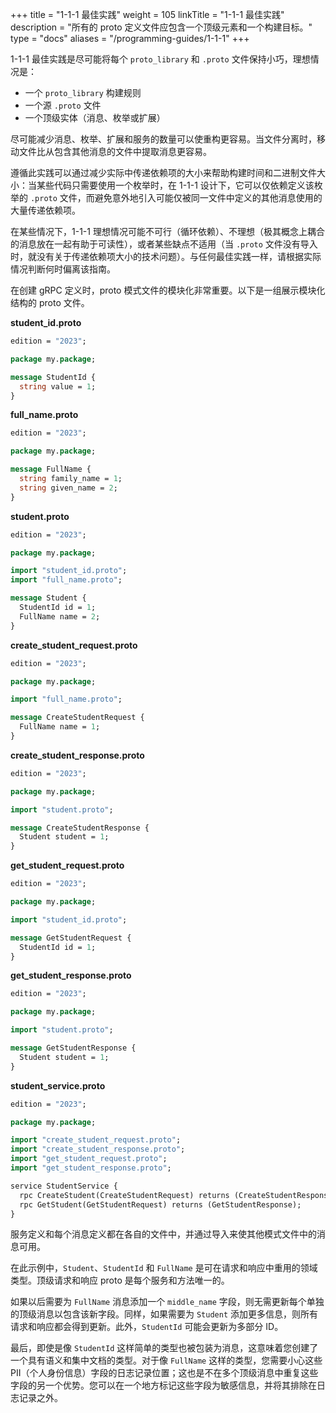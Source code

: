 +++
title = "1-1-1 最佳实践"
weight = 105
linkTitle = "1-1-1 最佳实践"
description = "所有的 proto 定义文件应包含一个顶级元素和一个构建目标。"
type = "docs"
aliases = "/programming-guides/1-1-1"
+++

1-1-1 最佳实践是尽可能将每个 `proto_library` 和 `.proto` 文件保持小巧，理想情况是：

*   一个 `proto_library` 构建规则
*   一个源 `.proto` 文件
*   一个顶级实体（消息、枚举或扩展）

尽可能减少消息、枚举、扩展和服务的数量可以使重构更容易。当文件分离时，移动文件比从包含其他消息的文件中提取消息更容易。

遵循此实践可以通过减少实际中传递依赖项的大小来帮助构建时间和二进制文件大小：当某些代码只需要使用一个枚举时，在 1-1-1 设计下，它可以仅依赖定义该枚举的 `.proto` 文件，而避免意外地引入可能仅被同一文件中定义的其他消息使用的大量传递依赖项。

在某些情况下，1-1-1 理想情况可能不可行（循环依赖）、不理想（极其概念上耦合的消息放在一起有助于可读性），或者某些缺点不适用（当 `.proto` 文件没有导入时，就没有关于传递依赖项大小的技术问题）。与任何最佳实践一样，请根据实际情况判断何时偏离该指南。

在创建 gRPC 定义时，proto 模式文件的模块化非常重要。以下是一组展示模块化结构的 proto 文件。

**student_id.proto**

```proto
edition = "2023";

package my.package;

message StudentId {
  string value = 1;
}
```

**full_name.proto**

```proto
edition = "2023";

package my.package;

message FullName {
  string family_name = 1;
  string given_name = 2;
}
```

**student.proto**

```proto
edition = "2023";

package my.package;

import "student_id.proto";
import "full_name.proto";

message Student {
  StudentId id = 1;
  FullName name = 2;
}
```

**create_student_request.proto**

```proto
edition = "2023";

package my.package;

import "full_name.proto";

message CreateStudentRequest {
  FullName name = 1;
}
```

**create_student_response.proto**

```proto
edition = "2023";

package my.package;

import "student.proto";

message CreateStudentResponse {
  Student student = 1;
}
```

**get_student_request.proto**

```proto
edition = "2023";

package my.package;

import "student_id.proto";

message GetStudentRequest {
  StudentId id = 1;
}
```

**get_student_response.proto**

```proto
edition = "2023";

package my.package;

import "student.proto";

message GetStudentResponse {
  Student student = 1;
}
```

**student_service.proto**

```proto
edition = "2023";

package my.package;

import "create_student_request.proto";
import "create_student_response.proto";
import "get_student_request.proto";
import "get_student_response.proto";

service StudentService {
  rpc CreateStudent(CreateStudentRequest) returns (CreateStudentResponse);
  rpc GetStudent(GetStudentRequest) returns (GetStudentResponse);
}
```

服务定义和每个消息定义都在各自的文件中，并通过导入来使其他模式文件中的消息可用。

在此示例中，`Student`、`StudentId` 和 `FullName` 是可在请求和响应中重用的领域类型。顶级请求和响应 proto 是每个服务和方法唯一的。

如果以后需要为 `FullName` 消息添加一个 `middle_name` 字段，则无需更新每个单独的顶级消息以包含该新字段。同样，如果需要为 `Student` 添加更多信息，则所有请求和响应都会得到更新。此外，`StudentId` 可能会更新为多部分 ID。

最后，即使是像 `StudentId` 这样简单的类型也被包装为消息，这意味着您创建了一个具有语义和集中文档的类型。对于像 `FullName` 这样的类型，您需要小心这些 PII（个人身份信息）字段的日志记录位置；这也是不在多个顶级消息中重复这些字段的另一个优势。您可以在一个地方标记这些字段为敏感信息，并将其排除在日志记录之外。
